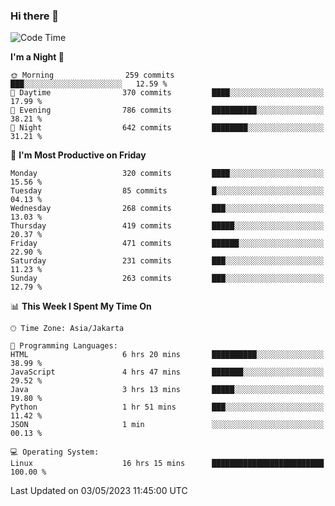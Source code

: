 ### Hi there 👋

<!--
**rmsubekti/rmsubekti** is a ✨ _special_ ✨ repository because its `README.md` (this file) appears on your GitHub profile.

Here are some ideas to get you started:

- 🔭 I’m currently working on ...
- 🌱 I’m currently learning ...
- 👯 I’m looking to collaborate on ...
- 🤔 I’m looking for help with ...
- 💬 Ask me about ...
- 📫 How to reach me: ...
- 😄 Pronouns: ...
- ⚡ Fun fact: ...
-->

<!--START_SECTION:waka-->
![Code Time](http://img.shields.io/badge/Code%20Time-1%2C365%20hrs%2023%20mins-blue)

**I'm a Night 🦉** 

```text
🌞 Morning                259 commits         ███░░░░░░░░░░░░░░░░░░░░░░   12.59 % 
🌆 Daytime                370 commits         ████░░░░░░░░░░░░░░░░░░░░░   17.99 % 
🌃 Evening                786 commits         ██████████░░░░░░░░░░░░░░░   38.21 % 
🌙 Night                  642 commits         ████████░░░░░░░░░░░░░░░░░   31.21 % 
```
📅 **I'm Most Productive on Friday** 

```text
Monday                   320 commits         ████░░░░░░░░░░░░░░░░░░░░░   15.56 % 
Tuesday                  85 commits          █░░░░░░░░░░░░░░░░░░░░░░░░   04.13 % 
Wednesday                268 commits         ███░░░░░░░░░░░░░░░░░░░░░░   13.03 % 
Thursday                 419 commits         █████░░░░░░░░░░░░░░░░░░░░   20.37 % 
Friday                   471 commits         ██████░░░░░░░░░░░░░░░░░░░   22.90 % 
Saturday                 231 commits         ███░░░░░░░░░░░░░░░░░░░░░░   11.23 % 
Sunday                   263 commits         ███░░░░░░░░░░░░░░░░░░░░░░   12.79 % 
```


📊 **This Week I Spent My Time On** 

```text
🕑︎ Time Zone: Asia/Jakarta

💬 Programming Languages: 
HTML                     6 hrs 20 mins       ██████████░░░░░░░░░░░░░░░   38.99 % 
JavaScript               4 hrs 47 mins       ███████░░░░░░░░░░░░░░░░░░   29.52 % 
Java                     3 hrs 13 mins       █████░░░░░░░░░░░░░░░░░░░░   19.80 % 
Python                   1 hr 51 mins        ███░░░░░░░░░░░░░░░░░░░░░░   11.42 % 
JSON                     1 min               ░░░░░░░░░░░░░░░░░░░░░░░░░   00.13 % 

💻 Operating System: 
Linux                    16 hrs 15 mins      █████████████████████████   100.00 % 
```


 Last Updated on 03/05/2023 11:45:00 UTC
<!--END_SECTION:waka-->
